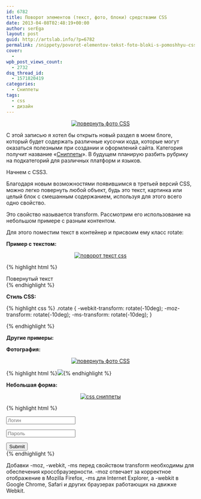 ```yaml
---
id: 6782
title: Поворот элементов (текст, фото, блоки) средствами CSS
date: 2013-04-08T02:48:19+00:00
author: serEga
layout: post
guid: http://artslab.info/?p=6782
permalink: /snippety/povorot-elementov-tekst-foto-bloki-s-pomoshhyu-css/
cover:
  -
wpb_post_views_count:
  - 2732
dsq_thread_id:
  - 1571820419
categories:
  - Сниппеты
tags:
  - css
  - дизайн
---
```

<center>
  <a href="http://googledrive.com/host/0B9lHVSSSdxdxd0hjdUdmRzY3Tjg/povernutoe_foto.jpg"><img src="http://googledrive.com/host/0B9lHVSSSdxdxd0hjdUdmRzY3Tjg/povernutoe_foto.jpg" alt="повернуть фото CSS" class="aligncenter size-full wp-image-6932" /></a>
</center>

С этой записью я хотел бы открыть новый раздел в моем блоге, который будет содержать различные кусочки кода, которые могут оказаться полезными при создании и оформлений сайта. Категория получит название «[Сниппеты](http://artslab.info/category/snippety/)». В будущем планирую разбить рубрику на подкатегорий для различных платформ и языков.

Начнем с CSS3.

<!--more-->

Благодаря новым возможностями появившимся в третьей версий CSS, можно легко повернуть любой объект, будь это текст, картинка или целый блок с смешанным содержанием, используя для этого всего одно свойство.

Это свойство называется transform. Рассмотрим его использование на небольшом примере с разным контентом.

Для этого поместим текст в контейнер и присвоим ему класс rotate:

**Пример с текстом:**



<center>
  <a href="http://googledrive.com/host/0B9lHVSSSdxdxd0hjdUdmRzY3Tjg/rotate_text.jpg"><img src="http://googledrive.com/host/0B9lHVSSSdxdxd0hjdUdmRzY3Tjg/rotate_text.jpg" alt="поворот текст css" class="aligncenter size-full wp-image-6931" /></a>
</center>



{% highlight html %}<div class="rotate">Повернутый текст</div>{% endhighlight %}

**Стиль CSS:**

{% highlight css %}
.rotate {
  -webkit-transform: rotate(-10deg);
  -moz-transform: rotate(-10deg);
  -ms-transform: rotate(-10deg);
}

{% endhighlight %}

**Другие примеры:**

**Фотография:**

<center>
  <a href="http://googledrive.com/host/0B9lHVSSSdxdxd0hjdUdmRzY3Tjg/povernutoe_foto.jpg"><img src="http://googledrive.com/host/0B9lHVSSSdxdxd0hjdUdmRzY3Tjg/povernutoe_foto.jpg" alt="повернуть фото CSS" class="aligncenter size-full wp-image-6932" /></a>
</center>



{% highlight html %}<img src="http://placeimg.com/200/200/tech" class="rotate" />{% endhighlight %}

**Небольшая форма:**



<center>
  <a href="http://googledrive.com/host/0B9lHVSSSdxdxd0hjdUdmRzY3Tjg/povernutaya_forma.jpg"><img src="http://googledrive.com/host/0B9lHVSSSdxdxd0hjdUdmRzY3Tjg/povernutaya_forma.jpg" alt="css сниппеты" class="aligncenter size-full wp-image-6930" /></a>
</center>



{% highlight html %}<div class="rotate">

<input type="text" size="20" placeholder="Логин" /><br />

<input type="password" size="20" placeholder="Пароль" /><br />

<input type="submit" size="10" />

</div>{% endhighlight %}

Добавки -moz, -webkit, -ms перед свойством transform необходимы для обеспечения кроссбраузерности. -moz отвечает за корректное отображение в Mozilla Firefox, -ms для Internet Explorer, а -webkit в Google Chrome, Safari и других браузерах работающих на движке Webkit.